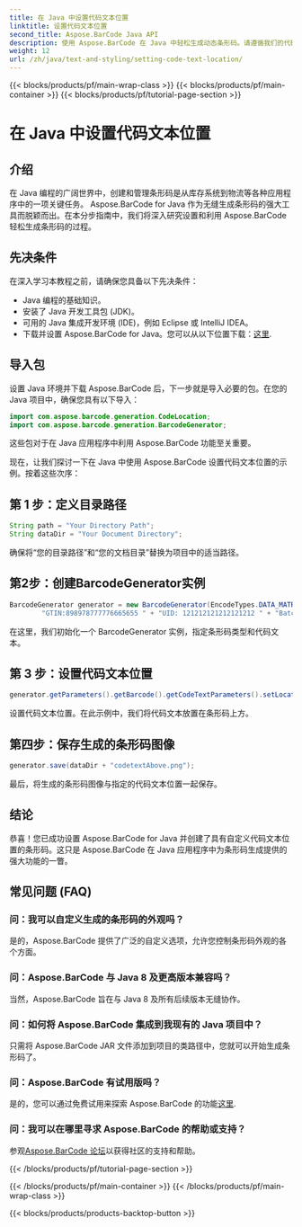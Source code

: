 ```yaml
---
title: 在 Java 中设置代码文本位置
linktitle: 设置代码文本位置
second_title: Aspose.BarCode Java API
description: 使用 Aspose.BarCode 在 Java 中轻松生成动态条形码。请遵循我们的代码文本自定义分步指南并提升您的应用程序的功能。
weight: 12
url: /zh/java/text-and-styling/setting-code-text-location/
---
```


{{< blocks/products/pf/main-wrap-class >}}
{{< blocks/products/pf/main-container >}}
{{< blocks/products/pf/tutorial-page-section >}}

# 在 Java 中设置代码文本位置


## 介绍

在 Java 编程的广阔世界中，创建和管理条形码是从库存系统到物流等各种应用程序中的一项关键任务。 Aspose.BarCode for Java 作为无缝生成条形码的强大工具而脱颖而出。在本分步指南中，我们将深入研究设置和利用 Aspose.BarCode 轻松生成条形码的过程。

## 先决条件

在深入学习本教程之前，请确保您具备以下先决条件：

- Java 编程的基础知识。
- 安装了 Java 开发工具包 (JDK)。
- 可用的 Java 集成开发环境 (IDE)，例如 Eclipse 或 IntelliJ IDEA。
- 下载并设置 Aspose.BarCode for Java。您可以从以下位置下载：[这里](https://releases.aspose.com/barcode/java/).

## 导入包

设置 Java 环境并下载 Aspose.BarCode 后，下一步就是导入必要的包。在您的 Java 项目中，确保您具有以下导入：

```java
import com.aspose.barcode.generation.CodeLocation;
import com.aspose.barcode.generation.BarcodeGenerator;
```

这些包对于在 Java 应用程序中利用 Aspose.BarCode 功能至关重要。

现在，让我们探讨一下在 Java 中使用 Aspose.BarCode 设置代码文本位置的示例。按着这些次序：

## 第 1 步：定义目录路径

```java
String path = "Your Directory Path";
String dataDir = "Your Document Directory";
```

确保将“您的目录路径”和“您的文档目录”替换为项目中的适当路径。

## 第2步：创建BarcodeGenerator实例

```java
BarcodeGenerator generator = new BarcodeGenerator(EncodeTypes.DATA_MATRIX,
        "GTIN:898978777776665655 " + "UID: 121212121212121212 " + "Batch:GH768 " + "Exp.Date:150923");
```

在这里，我们初始化一个 BarcodeGenerator 实例，指定条形码类型和代码文本。

## 第 3 步：设置代码文本位置

```java
generator.getParameters().getBarcode().getCodeTextParameters().setLocation(CodeLocation.ABOVE);
```

设置代码文本位置。在此示例中，我们将代码文本放置在条形码上方。

## 第四步：保存生成的条形码图像

```java
generator.save(dataDir + "codetextAbove.png");
```

最后，将生成的条形码图像与指定的代码文本位置一起保存。

## 结论

恭喜！您已成功设置 Aspose.BarCode for Java 并创建了具有自定义代码文本位置的条形码。这只是 Aspose.BarCode 在 Java 应用程序中为条形码生成提供的强大功能的一瞥。

## 常见问题 (FAQ)

### 问：我可以自定义生成的条形码的外观吗？
是的，Aspose.BarCode 提供了广泛的自定义选项，允许您控制条形码外观的各个方面。

### 问：Aspose.BarCode 与 Java 8 及更高版本兼容吗？
当然，Aspose.BarCode 旨在与 Java 8 及所有后续版本无缝协作。

### 问：如何将 Aspose.BarCode 集成到我现有的 Java 项目中？
只需将 Aspose.BarCode JAR 文件添加到项目的类路径中，您就可以开始生成条形码了。

### 问：Aspose.BarCode 有试用版吗？
是的，您可以通过免费试用来探索 Aspose.BarCode 的功能[这里](https://releases.aspose.com/).

### 问：我可以在哪里寻求 Aspose.BarCode 的帮助或支持？
参观[Aspose.BarCode 论坛](https://forum.aspose.com/c/barcode/13)以获得社区的支持和帮助。

{{< /blocks/products/pf/tutorial-page-section >}}

{{< /blocks/products/pf/main-container >}}
{{< /blocks/products/pf/main-wrap-class >}}

{{< blocks/products/products-backtop-button >}}

